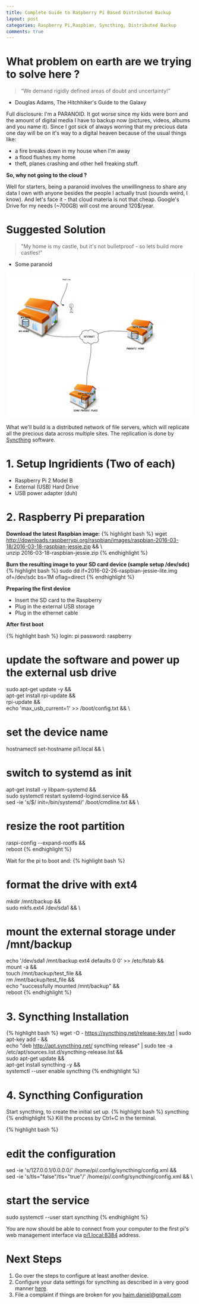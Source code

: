 ```yaml
---
title: Complete Guide to Raspberry Pi Based Distributed Backup
layout: post
categories: Raspberry Pi,Raspbian, Syncthing, Distributed Backup
comments: true
---
```


# What problem on earth are we trying to solve here ?
> “We demand rigidly defined areas of doubt and uncertainty!”  
- Douglas Adams, The Hitchhiker's Guide to the Galaxy

Full disclosure: I'm a PARANOID. It got worse since my kids were born and the amount of digital media I have to backup
now (pictures, videos, albums and you name it). Since I got sick of always worring that my precious data one day will 
be on it's way to a digital heaven because of the usual things like:
* a fire breaks down in my house when I'm away
* a flood flushes my home 
* theft, planes crashing and other hell freaking stuff.

**So, why not going to the cloud ?**

Well for starters, being a paranoid involves the unwillingness to share any data I own with anyone besides the people
I actually trust (sounds weird, I know).
And let's face it - that cloud materia is not that cheap. Google's Drive for my needs (~700GB) will cost me around 120$/year.

# Suggested Solution
> "My home is my castle, but it's not bulletproof - so lets build more castles!"  
- Some paranoid

![Home setup](/assets/dist_backup_setup.png)

What we'll build is a distributed network of file servers, which will replicate all the precious data across multiple sites.
The replication is done by [Syncthing](https://syncthing.net) software.


# 1. Setup Ingridients (Two of each)
* Raspberry Pi 2 Model B
* External (USB) Hard Drive
* USB power adapter (duh)

# 2. Raspberry Pi preparation
**Download the latest Raspbian image:** 
{% highlight bash %}
wget http://downloads.raspberrypi.org/raspbian/images/raspbian-2016-03-18/2016-03-18-raspbian-jessie.zip && \  
unzip 2016-03-18-raspbian-jessie.zip
{% endhighlight %}

**Burn the resulting image to your SD card device (sample setup /dev/sdc)**
{% highlight bash %}
sudo dd if=2016-02-26-raspbian-jessie-lite.img of=/dev/sdc bs=1M oflag=direct
{% endhighlight %}

**Preparing the first device**

* Insert the SD card to the Raspberry
* Plug in the external USB storage
* Plug in the ethernet cable

**After first boot**

{% highlight bash %}
login: pi
password: raspberry

# update the software and power up the external usb drive
sudo apt-get update -y && \
apt-get install rpi-update && \
rpi-update && \
echo 'max_usb_current=1' >> /boot/config.txt && \

# set the device name
hostnamectl set-hostname pi1.local && \

# switch to systemd as init
apt-get install -y libpam-systemd && \
sudo systemctl restart systemd-logind.service && \
sed -ie 's/$/ init=\/bin\/systemd/' /boot/cmdline.txt && \

# resize the root partition
raspi-config --expand-rootfs && \
reboot
{% endhighlight %}

Wait for the pi to boot and:
{% highlight bash %}
# format the drive with ext4
mkdir /mnt/backup && \
sudo mkfs.ext4 /dev/sda1 && \ 

# mount the external storage under /mnt/backup
echo '/dev/sda1    /mnt/backup     ext4    defaults    0 0' >> /etc/fstab && \
mount -a && \
touch /mnt/backup/test_file && \
rm /mnt/backup/test_file && \
echo "successfully mounted /mnt/backup" && \
reboot
{% endhighlight %}

# 3. Syncthing Installation
{% highlight bash %}
wget -O - https://syncthing.net/release-key.txt | sudo apt-key add - && \
echo "deb http://apt.syncthing.net/ syncthing release" | sudo tee -a /etc/apt/sources.list.d/syncthing-release.list && \
sudo apt-get update && \
apt-get install syncthing -y && \
systemctl --user enable syncthing
{% endhighlight %}

# 4. Syncthing Configuration

Start syncthing, to create the initial set up.
{% highlight bash %}
syncthing
{% endhighlight %}
Kill the process by Ctrl+C in the terminal.

{% highlight bash %}
# edit the configuration
sed -ie 's/127.0.0.1/0.0.0.0/' /home/pi/.config/syncthing/config.xml && \
sed -ie 's/tls=\"false\"/tls=\"true\"/' /home/pi/.config/syncthing/config.xml && \

# start the service
sudo systemctl --user start syncthing
{% endhighlight %}

You are now should be able to connect from your computer to the first pi's web management interface via 
[pi1.local:8384](http://pi1.local:8384) address.

# Next Steps
1. Go over the steps to configure at least another device. 
2. Configure your data settings for syncthing as described in a very good manner [here](https://docs.syncthing.net/intro/getting-started.html#configuring).
3. File a complaint if things are broken for you <haim.daniel@gmail.com>